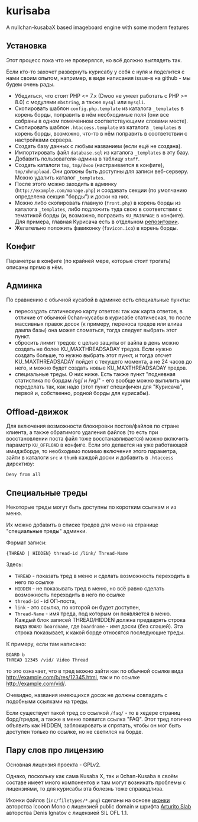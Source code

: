 # kurisaba
A nullchan-kusabaX based imageboard engine with some modern features

## Установка

Этот процесс пока что не проверялся, но всё должно выглядеть так.

Если кто-то захочет развернуть курисабу у себя с нуля и поделится с нами своим опытом, например, в виде написания issue-в на github - мы будем очень рады.

- Убедиться, что стоит PHP <= 7.x (Dwoo не умеет работать с PHP >= 8.0) с модулями `mbstring`, а также `mysql` или `mysqli`.
- Скопировать шаблон `config.php.template` из каталога `_templates` в корень борды, поправить в нём необходимые поля (они все собраны в одном помеченном соответствующими словами месте).
- Скопировать шаблон `.htaccess.template` из каталога `_templates` в корень борды, возможно, что-то в нём поправить в соответствии с настройками сервера.
- Создать базу данных с любым названием (если ещё не создана).
- Импортировать файл `database.sql` из каталога `_templates` в эту базу.
- Добавить пользователя-админа в таблицу `staff`.
- Создать каталоги `tmp`, `tmp/dwoo` (настраивается в конфиге), `tmp/xhrupload`. Они должны быть доступны для записи веб-серверу. Можно удалить каталог `_templates`.
- После этого можно заходить в админку (`http://example.com/manage.php`) и создавать секции (по умолчанию определена секция "борды") и доски на них.
- Можно либо скопировать главную (`front.php`) в корень борды из каталога `_templates`, либо подложить туда свою в соответствии с тематикой борды (и, возможно, поправить `KU_MAINPAGE` в конфиге). Для примера, главная Курисача есть в отдельном [репозитории](https://github.com/makise-homura/kurisach-resources).
- Желательно положить фавиконку (`favicon.ico`) в корень борды.

## Конфиг

Параметры в конфиге (по крайней мере, которые стоит трогать) описаны прямо в нём.

## Админка

По сравнению с обычной кусабой в админке есть специальные пункты:
- пересоздать статическую карту ответов: так как карта ответов, в отличие от обычной 0chan-кусабы в курисабе статическая, то после массивных правок досок (к примеру, переноса тредов или влива дампа базы) она может сломаться, тогда следует выбрать этот пункт.
- сбросить лимит тредов: с целью защиты от вайпа в день можно создать не более KU_MAXTHREADSADAY тредов. Если нужно создать больше, то нужно выбрать этот пункт, и тогда отсчет KU_MAXTHREADSADAY пойдет с текущего момента, а не 24 часов до него, и можно будет создать новые KU_MAXTHREADSADAY тредов.
- специальные треды. О них ниже.
Есть также пункт "подневная статистика по бордам /sg/ и /vg/" - его вообще можно выпилить или переделать так, как надо (этот пункт специфичен для "Курисача", первой и, собственно, родной борды для курисабы).

## Offload-движок

Для включения возможности блокировки постов/файлов по стране клиента, а также обратимого удаления файлов (то есть при восстановлении поста файл тоже восстанавливается) можно включить параметр `KU_OFFLOAD` в конфиге.
Если это делается на уже работающей имиджборде, то необходимо помимо включения этого параметра, зайти в каталоги `src` и `thumb` каждой доски и добавить в `.htaccess` директиву:
```
Deny from all
```

## Специальные треды

Некоторые треды могут быть доступны по коротким ссылкам и из меню.

Их можно добавить в списке тредов для меню на странице "специальные треды" админки.

Формат записи:
```
{THREAD | HIDDEN} thread-id /link/ Thread-Name
```
Здесь:
- `THREAD` - показать тред в меню и сделать возможность переходить в него по ссылке
- `HIDDEN` - не показывать тред в меню, но всё равно сделать возможность переходить в него по ссылке
- `thread-id` - id ОП-поста,
- `link` - это ссылка, по которой он будет доступен,
- `Thread-Name` - имя треда, под которым он появляется в меню.
Каждый блок записей THREAD/HIDDEN должна предварять строка вида `BOARD boardname`, где `boardname` - имя доски (без слэшей). Эта строка показывает, к какой борде относятся последующие треды.

К примеру, если там написано:
```
BOARD b
THREAD 12345 /vid/ Video Thread
```
то это означает, что в тред можно зайти как по обычной ссылке вида http://example.com/b/res/12345.html, так и по ссылке http://example.com/vid/.

Очевидно, названия имеющихся досок не должны совпадать с подобными ссылками на треды.

Если существует такой тред со ссылкой `/faq/` - то в хедере страниц борд/тредов, а также в меню появится ссылка "FAQ". Этот тред логично объявить как HIDDEN, заблокировать и спрятать, чтобы он мог быть доступен только по ссылке, но не светился на борде.

## Пару слов про лицензию

Основная лицензия проекта - GPLv2.

Однако, поскольку как сама Kusaba X, так и 0chan-Kusaba в своём составе имеет много компонентов и там могут возникать проблемы с лицензиями, то для курисабы эта болезнь тоже справедлива.

Иконки файлов (`inc/filetypes/*.png`) сделаны на основе [иконки](https://www.svgrepo.com/svg/480190/music-file-4) авторства Icooon Mono с лицензией public domain и шрифта [Arturito Slab](https://fonts-online.ru/fonts/arturito-slab) авторства Denis Ignatov с лицензией SIL OFL 1.1.
